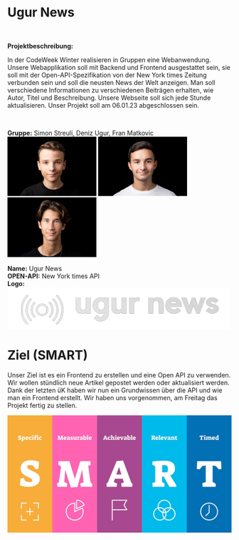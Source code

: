 # Ugur News

<br>

**Projektbeschreibung:**

In der CodeWeek Winter realisieren in Gruppen eine Webanwendung. Unsere Webapplikation soll mit Backend und Frontend ausgestattet sein, sie soll mit der Open-API-Spezifikation von der New York times Zeitung verbunden sein und soll die neusten News der Welt anzeigen. Man soll verschiedene Informationen zu verschiedenen Beiträgen erhalten, wie Autor, Titel und Beschreibung. Unsere Webseite soll sich jede Stunde aktualisieren. Unser Projekt soll am 06.01.23 abgeschlossen sein.

<br>

**Gruppe:** Simon Streuli, Deniz Ugur, Fran Matkovic <br>
<img src="images/streuli.jpg" alt="drawing" width="200"/> <img src="images/Efe.jpg" alt="drawing" width="200"/> <img src="images/fran.jpg" alt="drawing" width="200"/>

**Name:** Ugur News<br>
**OPEN-API:** New York times API<br>
**Logo:**<br>
<img src="images/logo2.png" alt="Logo" width="500"/>

# Ziel (SMART)

Unser Ziel ist es ein Frontend zu erstellen und eine Open API zu verwenden. Wir wollen stündlich neue Artikel gepostet werden oder aktualisiert werden. Dank der letzten üK haben wir nun ein Grundwissen über die API und wie man ein Frontend erstellt. Wir haben uns vorgenommen, am Freitag das Projekt fertig zu stellen.

![oki](images/SMART.jpg)
